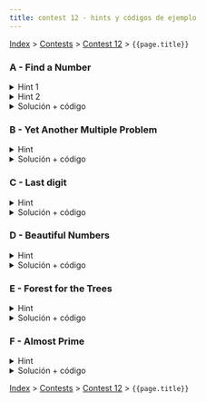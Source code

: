 ```yaml
---
title: contest 12 - hints y códigos de ejemplo
---
```


[Index](../index) > [Contests](../contests) > [Contest 12](../contests#contest-12) > ```{{page.title}}```

### A - Find a Number
<details> 
  <summary>Hint 1</summary>
  Notemos que podemos recorrer los números de mayor a menor con una especie de bfs, donde a partir de un número x agregamos a la cola todos aquellos números de la forma 10 x + i, con i dígito. Esto es útil pues si llegamos a descartar un número y no proseguir su bfs nos ahorramos pasar por todos los números que representan sucesores del número eliminado, reduciendo considerablemente el espacio de búsqueda.
</details>
<details> 
  <summary>Hint 2</summary>
  Notemos además que para cada número podemos obtener su resto resto respecto a d y la suma de sus dígitos, sin embargo como sólo nos interesan números con suma de dígitos de a lo más s, pues un número con suma mayor no puede generar el número que buscamos, entonces hay una cantidad finita de configuraciones (resto, suma) en los números que buscaremos, de hecho podemos concluir que dada una configuración (resto, suma), el óptimo de números a agregar será el mismo para todos los números con la misma configuración. Considerando lo anterior, no vale la pena volver a revisar configuraciones que ya han sido exploradas antes en el bfs.
</details>
<details> 
  <summary>Solución + código</summary>
  La solución juntando todo lo anterior consiste en realizar un bfs en el árbol implícito descrito en el hint1, registrando como nodos las configuraciones finitas de (resto, suma). Además necesitamos llevar cuenta de qué configuraciones ya han sido visitadas. La primera vez que lleguemos a la configuración (0, s), es decir resto 0 (o divisible por d) y suma s, habremos tomado el camino óptimo, para reconstruir el camino basta haber registrado el parent de cada configuración generada, es decir qué configuración la agregó a la queue del bfs. Si nunca pasamos por la configuración (0, s), sabremos que no hay solución.
  <a href="https://github.com/BenjaminRubio/CompetitiveProgramming/blob/master/Problems/Codeforces/FindANumber.cpp">Código de ejemplo</a>
</details>

### B - Yet Another Multiple Problem
<details> 
  <summary>Hint</summary>
  Revisen los hints del problema A, en este problema podemos usar una idea parecida pero adaptada a lo que piden.
</details>
<details> 
  <summary>Solución + código</summary>
  La solución consiste en realizar el mismo bfs del problema A pero sólo considerando restos y los dígitos que estén permitidos, la primera vez que lleguemos a la configuración (0) habremos tomado el camino óptimo. De lo contrario no habrá solución.
  <a href="https://github.com/BenjaminRubio/CompetitiveProgramming/blob/master/Problems/SPOJ/YetAnotherMultipleProblem.cpp">Código de ejemplo</a>
</details>

### C - Last digit
<details> 
  <summary>Hint</summary>
  Sacar factores primos del numerador y del denominador de la combinatoria puede servir.
</details>
<details> 
  <summary>Solución + código</summary>
  La combi que da la cantidad de permutaciones sin repetición es N!/(C[0]! * ... * C[25]!), donde C[i] es la cantidad de veces que está el caracter i. Precomputamos los primos hasta 10^6 con criba de eratóstenes y luego sacamos la factorización prima del numerador y de los factores del denominador linealmente con factorización prima de factoriales. Cancelamos exponentes, y luego matamos los 0's a la derecha matando los pares de 2 y 5 (min{ e[2], e[5] }). Luego el último dígito lo sacamos calculando el valor de la factorización módulo 10 usando binary exponentiation.
  <a href="https://github.com/PabloMessina/Competitive-Programming-Material/blob/master/Solved%20problems/LiveArchive/4008_LastDigit.cpp">Código de ejemplo</a>
</details>

### D - Beautiful Numbers
<details> 
  <summary>Hint</summary>
  Lo más complicado del problema es calcular número de permutaciones sin repetición módulo 10^9+7.
</details>
<details> 
  <summary>Solución + código</summary>
  Iterar sobre k = 0, ..., N donde a es usado k veces y b usado (N-k) veces. Si (a*k + b*(N-k)) es good, entonces las N!/(k!x(N-k)!) permutaciones sin repeticiones son excelentes. Para calcular esa combi módulo 10^9+7, podemos calcularla como el producto del numerador con el inverso modular del denominador, que se puede obtener con euclides extendido. <a href="https://github.com/PabloMessina/Competitive-Programming-Material/blob/master/Solved%20problems/Codeforces/300C_BeautifulNumbers.cpp">Código de ejemplo</a>
</details>

### E - Forest for the Trees
<details> 
  <summary>Hint</summary>
  Para que exista un lattice point entre (0, 0) y (xb, yb) se necesita un punto cuya pendiente desde (0, 0) sea la misma que (xb, yb). Es decir, necesitamos que la fracción yb / xb, no sea irreducible. En caso de no ser una fracción irreducile, podemo reducirla al máximo dividiendo tanto el numerador como el denominador por el gcd(xb, yb) y definir x' = xb / g, y' = yb / g. De esta forma todos los lattice entre (0, 0) y (xb, yb) serán multiplos de (x', y').
</details>
<details> 
  <summary>Solución + código</summary>
  Para obtener el árbol más cercano a (0, 0) en caso de existir sólo hay 2 opciones, o es precisamente (x', y') descrito en el hint, o este punto estaa dentro del rectángulo talado. En el segundo caso necesitamos encontrar el primer múltiplo de (x', y') que esté fuera del rectángulo talado, esto se puede hacer de 2 formas, realizando búsqueda binaria sobre el factor o con una fórmula cerrada. La fórmula cerrada sale de obtener el factor como f = min(x2 / x', y2 / y') + 1, esto pues el el mínimo múltiplo de x' o y' que supera al rectángulo talado.
  <a href="https://github.com/BenjaminRubio/CompetitiveProgramming/blob/master/Problems/Kattis/ForestForTheTrees.cpp">Código de ejemplo</a>
</details>

### F - Almost Prime
<details> 
  <summary>Hint</summary>
  Dado un primo, todos sus múltiplos son divisibles por ese primo.
</details>
<details> 
  <summary>Solución + código</summary>
  Podemos modificar la criba de eratóstenes para ir marcando la cantidad de primos que dividen a cada número. Luego contamos cuántos números son divisibles por exactamente dos primos. <a href="https://github.com/PabloMessina/Competitive-Programming-Material/blob/master/Solved%20problems/Codeforces/26A_AlmostPrime.cpp">Código de ejemplo</a>
</details>

<!-- <details> 
  <summary>Hint</summary>   
</details>
<details> 
  <summary>Solución + código</summary>
  <a href="">Código de ejemplo</a>
</details> -->

[Index](../index) > [Contests](../contests) > [Contest 12](../contests#contest-12) > ```{{page.title}}```
